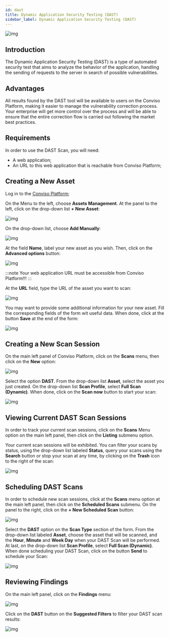 ```yaml
---
id: dast
title: Dynamic Application Security Testing (DAST)
sidebar_label: Dynamic Application Security Testing (DAST)
---
```


<div style={{textAlign: 'center'}}>

![img](../../static/img/dast.png)

</div>

## Introduction

The Dynamic Application Security Testing (DAST) is a type of automated security test that aims to analyze the behavior of the application, handling the sending of requests to the server in search of possible vulnerabilities.

## Advantages

All results found by the DAST tool will be available to users on the Conviso Platform, making it easier to manage the vulnerability correction process. Your enterprise will get more control over the process and will be able to ensure that the entire correction flow is carried out following the market best practices.

## Requirements

In order to use the DAST Scan, you will need:

- A web application;
- An URL to this web application that is reachable from Conviso Platform;

## Creating a New Asset 

Log in to the [Conviso Platform](https://app.convisoappsec.com);

On the Menu to the left, choose **Assets Management**. At the panel to the left, click on the drop-down list **+ New Asset**:

<div style={{textAlign: 'center'}}>

![img](../../static/img/dast-img1.png)

</div>

On the drop-down list, choose **Add Manually**:

<div style={{textAlign: 'center'}}>

![img](../../static/img/dast-img2.png)

</div>

At the field **Name**, label your new asset as you wish. Then, click on the **Advanced options** button:

<div style={{textAlign: 'center'}}>

![img](../../static/img/dast-img3.png)

</div>

:::note
Your web application URL must be accessible from Conviso Platform!!!
:::

At the **URL** field, type the URL of the asset you want to scan:


<div style={{textAlign: 'center'}}>

![img](../../static/img/dast-img4.png)

</div>

You may want to provide some additional information for your new asset. Fill the corresponding fields of the form wit useful data. When done, click at the button **Save** at the end of the form: 

<div style={{textAlign: 'center'}}>

![img](../../static/img/dast-img5.png)

</div>

## Creating a New Scan Session

On the main left panel of Conviso Platform, click on the **Scans** menu, then click on the **New** option:

<div style={{textAlign: 'center'}}>

![img](../../static/img/dast-img6.png)

</div>

Select the option **DAST**. From the drop-down list **Asset**, select the asset you just created. On the drop-down list **Scan Profile**, select **Full Scan (Dynamic)**. When done, click on the **Scan now** button to start your scan:

<div style={{textAlign: 'center'}}>

![img](../../static/img/dast-img7.png)

</div>

## Viewing Current DAST Scan Sessions

In order to track your current scan sessions, click on the **Scans** Menu option on the main left panel, then click on the **Listing** submenu option.

Your current scan sessions will be exhibited. You can filter your scans by status, using the drop-down list labeled **Status**, query your scans using the **Search** button or stop your scan at any time, by clicking on the **Trash** icon to the right of the scan:

<div style={{textAlign: 'center'}}>

![img](../../static/img/dast-img10.png)

</div>

## Scheduling DAST Scans

In order to schedule new scan sessions, click at the **Scans** menu option at the main left panel, then click on the **Scheduled Scans** submenu. On the panel to the right, click on the **+ New Scheduled Scan** button:

<div style={{textAlign: 'center'}}>

![img](../../static/img/dast-img11.png)

</div>

Select the **DAST** option on the **Scan Type** section of the form. From the drop-down list labeled **Asset**, choose the asset that will be scanned, and the **Hour**, **Minute** and **Week Day** when your DAST Scan will be performed. At last, on the drop-down list **Scan Profile**, select **Full Scan (Dynamic)**. When done scheduling your DAST Scan, click on the button **Send** to schedule your Scan:

<div style={{textAlign: 'center'}}>

![img](../../static/img/dast-img12.png)

</div>

## Reviewing Findings

On the main left panel, click on the **Findings** menu: 

<div style={{textAlign: 'center'}}>

![img](../../static/img/dast-img8.png)

</div>

Click on the **DAST** button on the **Suggested Filters** to filter your DAST scan results:

<div style={{textAlign: 'center'}}>

![img](../../static/img/dast-img9.png)

</div>


